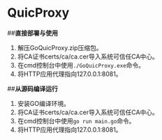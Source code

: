 # QuicProxy
##**直接部署与使用**
1. 解压GoQuicProxy.zip压缩包。
2. 将CA证书certs/ca/ca.cer导入系统可信任CA中心。
3. 在cmd控制台中使用`./GoQuicProxy.exe`命令。
4. 将HTTP应用代理指向127.0.0.1:8081。

##**从源码编译运行**
1. 安装GO编译环境。
2. 将CA证书certs/ca/ca.cer导入系统可信任CA中心。
3. 在cmd控制台中使用`go run main.go`命令。
4. 将HTTP应用代理指向127.0.0.1:8081。